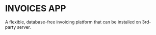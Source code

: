INVOICES APP
============

A flexible, database-free invoicing platform that can be installed on 3rd-party server.

